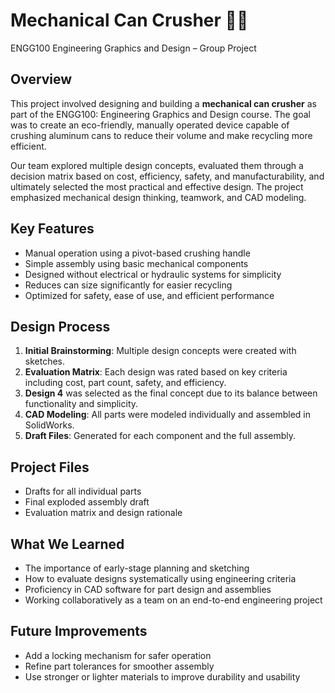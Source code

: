 # Mechanical Can Crusher 🥫🔧  
ENGG100 Engineering Graphics and Design – Group Project

## Overview  
This project involved designing and building a **mechanical can crusher** as part of the ENGG100: Engineering Graphics and Design course. The goal was to create an eco-friendly, manually operated device capable of crushing aluminum cans to reduce their volume and make recycling more efficient.

Our team explored multiple design concepts, evaluated them through a decision matrix based on cost, efficiency, safety, and manufacturability, and ultimately selected the most practical and effective design. The project emphasized mechanical design thinking, teamwork, and CAD modeling.

## Key Features  
- Manual operation using a pivot-based crushing handle  
- Simple assembly using basic mechanical components  
- Designed without electrical or hydraulic systems for simplicity  
- Reduces can size significantly for easier recycling  
- Optimized for safety, ease of use, and efficient performance

## Design Process  
1. **Initial Brainstorming**: Multiple design concepts were created with sketches.
2. **Evaluation Matrix**: Each design was rated based on key criteria including cost, part count, safety, and efficiency.
3. **Design 4** was selected as the final concept due to its balance between functionality and simplicity.
4. **CAD Modeling**: All parts were modeled individually and assembled in SolidWorks.
5. **Draft Files**: Generated for each component and the full assembly.

## Project Files  
- Drafts for all individual parts  
- Final exploded assembly draft  
- Evaluation matrix and design rationale

## What We Learned  
- The importance of early-stage planning and sketching  
- How to evaluate designs systematically using engineering criteria  
- Proficiency in CAD software for part design and assemblies  
- Working collaboratively as a team on an end-to-end engineering project

## Future Improvements  
- Add a locking mechanism for safer operation  
- Refine part tolerances for smoother assembly  
- Use stronger or lighter materials to improve durability and usability  